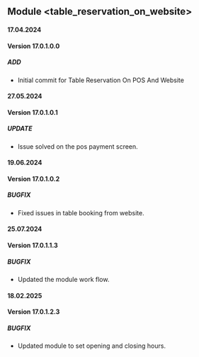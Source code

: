 ## Module <table_reservation_on_website>

####  17.04.2024
#### Version 17.0.1.0.0
##### ADD
- Initial commit for Table Reservation On POS And Website

####  27.05.2024
#### Version 17.0.1.0.1
##### UPDATE
- Issue solved on the pos payment screen.

####  19.06.2024
#### Version 17.0.1.0.2
##### BUGFIX
- Fixed issues in table booking from website.

####  25.07.2024
#### Version 17.0.1.1.3
##### BUGFIX
- Updated the module work flow.

####  18.02.2025
#### Version 17.0.1.2.3
##### BUGFIX
- Updated module to set opening and closing hours.
